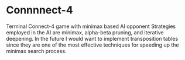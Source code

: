 # Connnnect-4
Terminal Connect-4 game with minimax based AI opponent
Strategies employed in the AI are minimax, alpha-beta pruning, and iterative deepening.
In the future I would want to implement transposition tables since they are one of the most effective techniques for speeding up the minimax search process.
